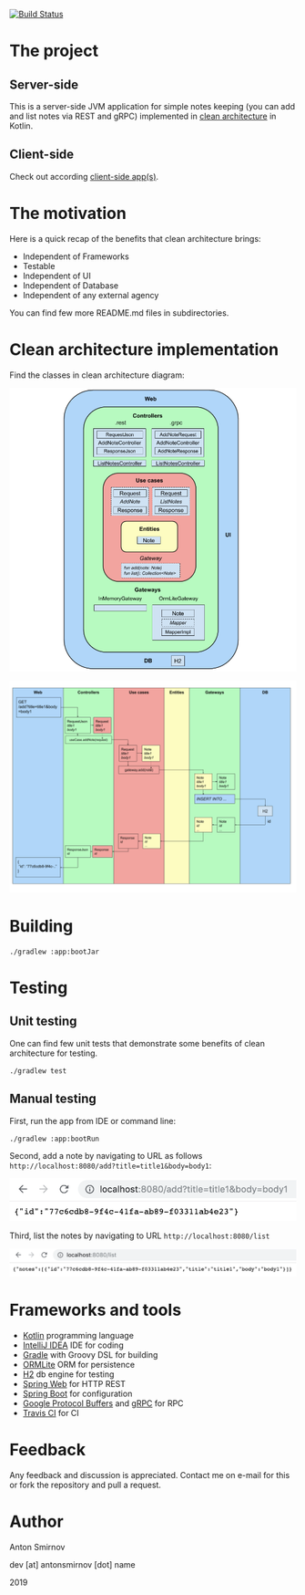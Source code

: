 [![Build Status](https://travis-ci.org/4ntoine/NotesServerApp.svg?branch=master)](https://travis-ci.org/4ntoine/NotesServerApp)

# The project

## Server-side

This is a server-side JVM application for simple notes keeping (you can add and list notes via REST and gRPC) implemented in [clean architecture](https://blog.cleancoder.com/uncle-bob/2012/08/13/the-clean-architecture.html) in Kotlin.

## Client-side

Check out according [client-side app(s)](https://github.com/4ntoine/NotesClientApp).

# The motivation

Here is a quick recap of the benefits that clean architecture brings:

* Independent of Frameworks
* Testable
* Independent of UI
* Independent of Database
* Independent of any external agency

You can find few more README.md files in subdirectories.

# Clean architecture implementation

Find the classes in clean architecture diagram:

![Clean architecture diagram](https://github.com/4ntoine/NotesServerApp/blob/master/images/my_clean_arch.png?raw=true)

![Sequence diagram](https://github.com/4ntoine/NotesServerApp/blob/master/images/sequence.png?raw=true)

# Building

	./gradlew :app:bootJar

# Testing

## Unit testing

One can find few unit tests that demonstrate some benefits of clean architecture for testing.

	./gradlew test

## Manual testing

First, run the app from IDE or command line:

	./gradlew :app:bootRun

Second, add a note by navigating to URL as follows `http://localhost:8080/add?title=title1&body=body1`:

![Add a note](https://github.com/4ntoine/NotesServerApp/blob/master/images/add_note.png?raw=true)

Third, list the notes by navigating to URL `http://localhost:8080/list`

![List the notes](https://github.com/4ntoine/NotesServerApp/blob/master/images/list_notes.png?raw=true)

# Frameworks and tools

* [Kotlin](https://kotlinlang.org/) programming language
* [IntelliJ IDEA](https://www.jetbrains.com/idea/) IDE for coding
* [Gradle](https://gradle.org/) with Groovy DSL for building
* [ORMLite](http://ormlite.com/) ORM for persistence
* [H2](https://www.h2database.com/html/main.html) db engine for testing
* [Spring Web](https://docs.spring.io/spring/docs/current/spring-framework-reference/web.html) for HTTP REST
* [Spring Boot](https://spring.io/projects/spring-boot) for configuration
* [Google Protocol Buffers](https://developers.google.com/protocol-buffers) and [gRPC](https://grpc.io/) for RPC
* [Travis CI](https://travis-ci.org/) for CI

# Feedback

Any feedback and discussion is appreciated.
Contact me on e-mail for this or fork the repository and pull a request.

# Author

Anton Smirnov

dev [at] antonsmirnov [dot] name

2019